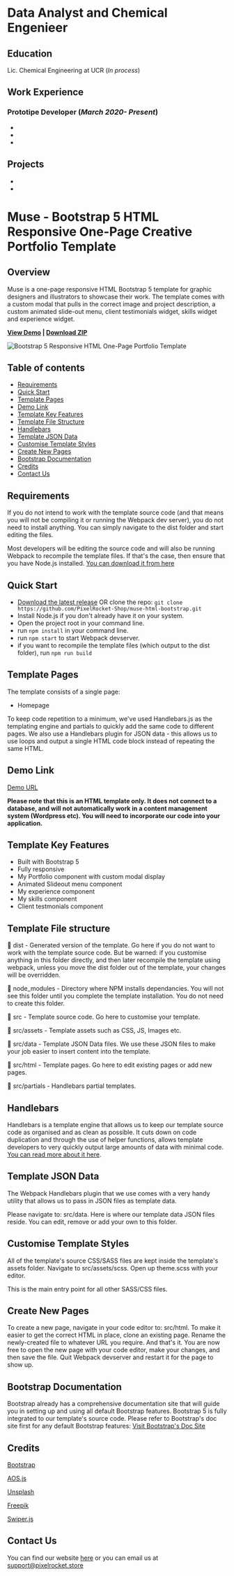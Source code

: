 # Data Analyst and Chemical Engenieer

## Education
Lic. Chemical Engineering at UCR (*In process*)

## Work Experience
### Prototipe Developer (*March 2020- Present*)
*
*
*
## Projects
*
*


# Muse - Bootstrap 5 HTML Responsive One-Page Creative Portfolio Template

## Overview
Muse is a one-page responsive HTML Bootstrap 5 template for graphic designers and illustrators to showcase their work.
The template comes with a custom modal that pulls in the correct image and project description, a custom animated slide-out menu, client testimonials widget, skills widget and experience widget.

<strong><a href="https://muse-html-bootstrap.vercel.app/">View Demo</a> | <a href="https://github.com/PixelRocket-Shop/muse-html-bootstrap/archive/main.zip">Download ZIP</a></strong>

![Bootstrap 5 Responsive HTML One-Page Portfolio Template](https://pixelrocket-public-assets.s3.eu-west-2.amazonaws.com/github-assets/muse-html/home.jpg "Muse | Responsive Bootstrap 5 One-Page Portfolio Template")

## Table of contents

- [Requirements](#requirements)
- [Quick Start](#quick-start)
- [Template Pages](#template-pages)
- [Demo Link](#demo-link)
- [Template Key Features](#template-key-features)
- [Template File Structure](#template-file-structure)
- [Handlebars](#handlebars)
- [Template JSON Data](#template-json-data)
- [Customise Template Styles](#customise-template-styles)
- [Create New Pages](#create-new-pages)
- [Bootstrap Documentation](#bootstrap-documentation)
- [Credits](#credits)
- [Contact Us](#contact-us)


## Requirements
If you do not intend to work with the template source code (and that means you will not be compiling it or running the Webpack dev server), you do not need to install anything. You can simply navigate to the dist folder and start editing the files.

Most developers will be editing the source code and will also be running Webpack to recompile the template files. If that's the case, then ensure that you have Node.js installed. [You can download it from here](https://nodejs.org/en/download/)


## Quick Start
- [Download the latest release](https://github.com/PixelRocket-Shop/muse-html-bootstrap/archive/main.zip) OR clone the repo: `git clone https://github.com/PixelRocket-Shop/muse-html-bootstrap.git`
- Install Node.js if you don't already have it on your system.
- Open the project root in your command line.
- run `npm install` in your command line.
- run `npm start` to start Webpack devserver.
- if you want to recompile the template files (which output to the dist folder), run `npm run build`


## Template Pages
The template consists of a single page:

* Homepage

To keep code repetition to a minimum, we've used Handlebars.js as the templating engine and partials to quickly add the same code to different pages. We also use a Handlebars plugin for JSON data - this allows us to use loops and output a single HTML code block instead of repeating the same HTML.


## Demo Link
[Demo URL](https://muse-html-bootstrap.vercel.app/)

**Please note that this is an HTML template only. It does not connect to a database, and will not automatically work in a content management system (Wordpress etc). You will need to incorporate our code into your application.**


## Template Key Features

* Built with Bootstrap 5
* Fully responsive
* My Portfolio component with custom modal display
* Animated Slideout menu component
* My experience component
* My skills component
* Client testmonials component


## Template File structure
📁 dist - Generated version of the template. Go here if you do not want to work with the template source code. But be warned: if you customise anything in this folder directly, and then later recompile the template using webpack, unless you move the dist folder out of the template, your changes will be overridden.

📁 node_modules - Directory where NPM installs dependancies. You will not see this folder until you complete the template installation. You do not need to create this folder.

📁 src - Template source code. Go here to customise your template.

📁 src/assets - Template assets such as CSS, JS, Images etc.

📁 src/data - Template JSON Data files. We use these JSON files to make your job easier to insert content into the template. 

📁 src/html - Template pages. Go here to edit existing pages or add new pages.

📁 src/partials - Handlebars partial templates. 


## Handlebars
Handlebars is a template engine that allows us to keep our template source code as organised and as clean as possible. It cuts down on code duplication and through the use of helper functions, allows template developers to very quickly output large amounts of data with minimal code. [You can read more about it here](https://handlebarsjs.com).


## Template JSON Data
The Webpack Handlebars plugin that we use comes with a very handy utility that allows us to pass in JSON files as template data.

Please navigate to: src/data. Here is where our template data JSON files reside. You can edit, remove or add your own to this folder.


## Customise Template Styles
All of the template's source CSS/SASS files are kept inside the template's assets folder. Navigate to src/assets/scss. Open up theme.scss with your editor.

This is the main entry point for all other SASS/CSS files.


## Create New Pages
To create a new page, navigate in your code editor to: src/html. To make it easier to get the correct HTML in place, clone an existing page. Rename the newly-created file to whatever URL you require. And that's it. You are now free to open the new page with your code editor, make your changes, and then save the file. Quit Webpack devserver and restart it for the page to show up.


## Bootstrap Documentation
Bootstrap already has a comprehensive documentation site that will guide you in setting up and using all default Bootstrap features. Bootstrap 5 is fully integrated to our template's source code. Please refer to Bootstrap's doc site first for any default Bootstrap features: [Visit Bootstrap's Doc Site](https://getbootstrap.com/docs/5.0/getting-started/introduction/)


## Credits
[Bootstrap](https://getbootstrap.com/)

[AOS.js](https://michalsnik.github.io/aos/)

[Unsplash](https://unsplash.com/)

[Freepik](https://www.freepik.com/)

[Swiper.js](https://swiperjs.com/)

## Contact Us
You can find our website [here](https://www.pixelrocket.store) or you can email us at support@pixelrocket.store
